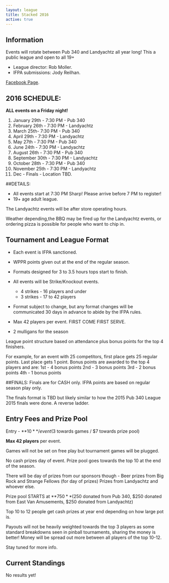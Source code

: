 ```yaml
---
layout: league
title: Stacked 2016
active: true
---
```



## Information
 
Events will rotate between Pub 340 and Landyachtz all year long! This a public league and open to all 19+

* League director: Rob Moller.
* IFPA submissions: Jody Reilhan.

[Facebook Page](https://www.facebook.com/groups/917834404933002/?ref=bookmarks).

## 2016 SCHEDULE:

**ALL events on a Friday night!**

1. January 29th - 7:30 PM - Pub 340
1. February 26th - 7:30 PM - Landyachtz
1. March 25th- 7:30 PM - Pub 340
1. April 29th - 7:30 PM - Landyachtz
1. May 27th - 7:30 PM - Pub 340
1. June 24th - 7:30 PM - Landyachtz
1. August 26th - 7:30 PM - Pub 340
1. September 30th - 7:30 PM - Landyachtz
1. October 28th - 7:30 PM - Pub 340
1. November 25th - 7:30 PM - Landyachtz
1. Dec - Finals - Location TBD.


##DETAILS:

* All events start at 7:30 PM Sharp! Please arrive before 7 PM to register!
* 19+ age adult league.

The Landyachtz events will be after store operating hours. 

Weather depending,the BBQ may be fired up for the Landyachtz events, or ordering pizza is possible for people who want to chip in.

## Tournament and League Format

* Each event is IFPA sanctioned.
* WPPR points given out at the end of the regular season.
* Formats designed for 3 to 3.5 hours tops start to finish. 
* All events will be Strike/Knockout events.
  * 4 strikes - 16 players and under
  * 3 strikes - 17 to 42 players
* Format subject to change, but any format changes will be communicated 30 days in advance to abide by the IFPA rules.

* Max 42 players per event. FIRST COME FIRST SERVE. 

* 2 mulligans for the season

League point structure  based on attendance plus bonus points for the top 4 finishers. 

For example, for an event with 25 competitors, first place gets 25 regular points. Last place gets 1 point. Bonus points are awarded to the top 4 players and are: 
1st - 4 bonus points
2nd - 3 bonus points
3rd - 2 bonus points
4th - 1 bonus points

##FINALS:
Finals are for CASH only. IFPA points are based on regular season play only. 

The finals format is TBD but likely similar to how the 2015 Pub 340 League 2015 finals were done. A reverse ladder.

## Entry Fees and Prize Pool

Entry - **$10** / event ($3 towards games / $7 towards prize pool)

**Max 42 players** per event. 

Games will not be set on free play but tournament games will be plugged.

No cash prizes day of event. Prize pool goes towards the top 10 at the end of the season.

There will be day of prizes from our sponsors though - Beer prizes from Big Rock and Strange Fellows (for day of prizes) Prizes from Landyachtz and whoever else.

Prize pool STARTS at **$750** ($250 donated from Pub 340, $250 donated from East Van Amusements, $250 donated from Landyachtz)

Top 10 to 12 people get cash prizes at year end depending on how large pot is. 

Payouts will not be heavily weighted towards the top 3 players as some standard breakdowns seen in pinball tournaments, sharing the money is better! Money will be spread out more between all players of the top 10-12.

Stay tuned for more info.

## Current Standings

No results yet!

